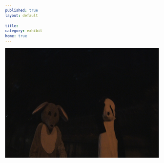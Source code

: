 ```yaml
---
published: true
layout: default

title: 
category: exhibit
home: true
---
```


<center>
<img src="/shot0015.jpg" height="360">

